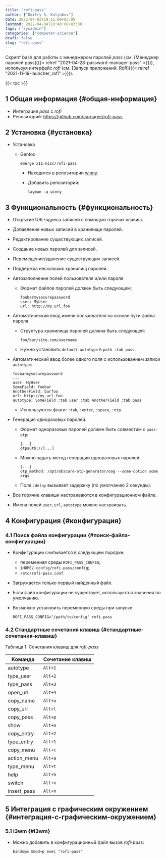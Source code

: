```yaml
---
title: "rofi-pass"
author: ["Dmitry S. Kulyabov"]
date: 2022-04-03T19:11:00+03:00
lastmod: 2022-04-04T10:40:00+03:00
tags: ["sysadmin"]
categories: ["computer-science"]
draft: false
slug: "rofi-pass"
---
```


Скрипт bash для работы с менеджером паролей _pass_ (см. [Менеджер паролей pass]({{< relref "2021-04-28-password-manager-pass" >}})), используя интерфейс _rofi_ (см. [Запуск приложений. Rofi]({{< relref "2021-11-19-launcher_rofi" >}})).

<!--more-->

{{< toc >}}


## <span class="section-num">1</span> Общая информация {#общая-информация}

-   Интеграция _pass_ с _rofi_
-   Репозиторий: <https://github.com/carnager/rofi-pass>


## <span class="section-num">2</span> Установка {#установка}

-   Установка
    -   Gentoo

        ```shell
        emerge x11-misc/rofi-pass
        ```

        -   Находится в репозитории [winny](https://gpo.zugaina.org/Overlays/winny).
        -   Добавить репозиторий:

            ```shell
            layman -a winny
            ```


## <span class="section-num">3</span> Функциональность {#функциональность}

-   Открытие URL-адреса записей с помощью горячих клавиш.
-   Добавление новых записей в хранилище паролей.
-   Редактирование существующих записей.
-   Создание новых паролей для записей.
-   Перемещение/удаление существующих записей.
-   Поддержка нескольких хранилищ паролей.
-   Автозаполнение полей пользователя и/или пароля.
    -   Формат файлов паролей должен быть следующим:

        ```conf-unix
        foobarmysecurepassword
        user: MyUser
        url: http://my.url.foo
        ```
-   Автоматический ввод имени пользователя на основе пути файла пароля.
    -   Структура хранилища паролей должна быть следующей:

        ```shell
        foo/bar/site.com/username
        ```
    -   Нужно установить `default-autotype` в `path :tab pass`.
-   Автоматический ввод более одного поля с использованием записи `autotype`:

    ```conf-unix
    foobarmysecurepassword
    ---
    user: MyUser
    SomeField: foobar
    AnotherField: barfoo
    url: http://my.url.foo
    autotype: SomeField :tab user :tab AnotherField :tab pass
    ```

    -   Используются флаги: `:tab`, `:enter`, `:space`, `:otp`.
-   Генерация одноразовых паролей.
    -   Формат одноразовых паролей должен быть совместим с `pass-otp`:

        ```conf-unix
        [...]
        otpauth://[...]
        ```
    -   Можно задать метод генерации одноразовых паролей:

        ```conf-unix
        [...]
        otp_method: /opt/obscure-otp-generator/oog --some-option some args
        ```
    -   Поле `:delay` вызывает задержку (по умолчанию 2 секунды).
-   Все горячие клавиши настраиваются в конфигурационном файле.
-   Имена полей `user`, `url`, `autotype` можно настраивать.


## <span class="section-num">4</span> Конфигурация {#конфигурация}


### <span class="section-num">4.1</span> Поиск файла конфигурации {#поиск-файла-конфигурации}

-   Конфигурации считывается в следующем порядке:
    -   переменная среды `ROFI_PASS_CONFIG`;
    -   `$HOME/.config/rofi-pass/config`;
    -   `/etc/rofi-pass.conf`.
-   Загружается только первый найденный файл.
-   Если файл конфигурации не существует, используются значения по умолчанию.
-   Возможно установить переменную среды при запуске:

    ```shell
    ROFI_PASS_CONFIG="/path/to/config" rofi-pass
    ```


### <span class="section-num">4.2</span> Стандартные сочетания клавиш {#стандартные-сочетания-клавиш}

<div class="table-caption">
  <span class="table-number">&#1058;&#1072;&#1073;&#1083;&#1080;&#1094;&#1072; 1</span>:
  Сочетания клавиш для <i>rofi-pass</i>
</div>

| Команда     | Сочетание клавиш |
|-------------|------------------|
| autotype    | `Alt+1`          |
| type_user   | `Alt+2`          |
| type_pass   | `Alt+3`          |
| open_url    | `Alt+4`          |
| copy_name   | `Alt+u`          |
| copy_url    | `Alt+l`          |
| copy_pass   | `Alt+p`          |
| show        | `Alt+o`          |
| copy_entry  | `Alt+2`          |
| type_entry  | `Alt+1`          |
| copy_menu   | `Alt+c`          |
| action_menu | `Alt+a`          |
| type_menu   | `Alt+t`          |
| help        | `Alt+h`          |
| switch      | `Alt+x`          |
| insert_pass | `Alt+n`          |


## <span class="section-num">5</span> Интеграция с графическим окружением {#интеграция-с-графическим-окружением}


### <span class="section-num">5.1</span> i3wm {#i3wm}

-   Можно добавить в конфигурационный файл вызов _rofi-pass_:

    ```conf-unix
    bindsym $mod+p exec "rofi-pass"
    ```
